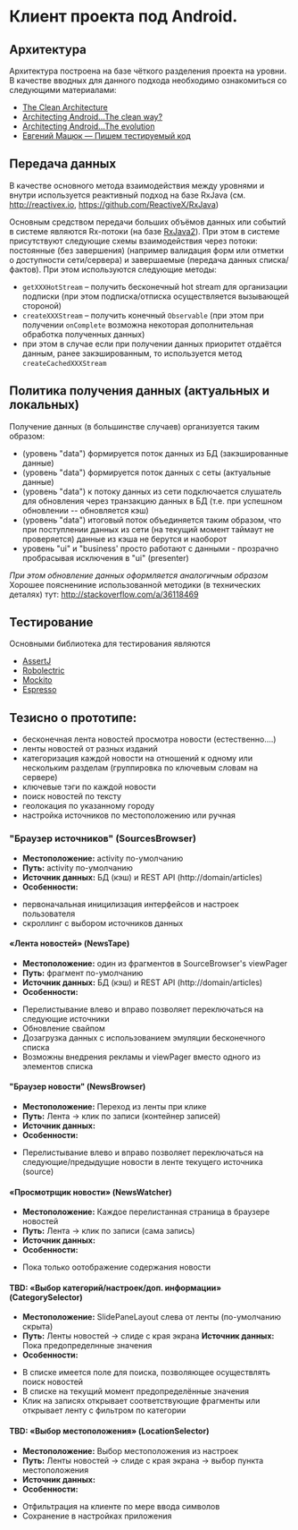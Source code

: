 # Клиент проекта под Android.

## Архитектура
Архитектура построена на базе чёткого разделения проекта на уровни. В качестве вводных для данного подхода необходимо ознакомиться со следующими материалами:
- [The Clean Architecture](https://8thlight.com/blog/uncle-bob/2012/08/13/the-clean-architecture.html)
- [Architecting Android…The clean way?](http://fernandocejas.com/2014/09/03/architecting-android-the-clean-way/)
- [Architecting Android…The evolution](http://fernandocejas.com/2015/07/18/architecting-android-the-evolution/)
- [Евгений Мацюк — Пишем тестируемый код](https://youtu.be/AlxMGxs2QnM)

## Передача данных
В качестве основного метода взаимодействия между уровнями и внутри используется реактивный подход на базе RxJava (см. http://reactivex.io, https://github.com/ReactiveX/RxJava)

Основным средством передачи больших объёмов данных или событий в системе являются Rx-потоки (на базе [RxJava2](https://github.com/ReactiveX/RxJava)).
При этом в системе присутствуют следующие схемы взаимодействия через потоки: постоянные (без завершения) (например валидация форм или отметки о доступности сети/сервера) и завершаемые (передача данных списка/фактов). При этом используются следующие методы:
- `getXXXHotStream` – получить бесконечный hot stream для организации подписки (при этом подписка/отписка осуществляется вызывающей стороной)
- `createXXXStream` – получить конечный `Observable` (при этом при получении `onComplete` возможна некоторая дополнительная обработка полученных данных)
- при этом в случае если при получении данных приоритет отдаётся данным, ранее закэшированным, то используется метод `createCachedXXXStream`

## Политика получения данных (актуальных и локальных)

Получение данных (в большинстве случаев) организуется таким образом:
- (уровень "data") формируется поток данных из БД (закэшированные данные)
- (уровень "data") формируется поток данных с сеты (актуальные данные)
- (уровень "data") к потоку данных из сети подключается слушатель для обновления через транзакцию данных в БД (т.е. при успешном обновлении -- обновляется кэш)
- (уровень "data") итоговый поток объединяется таким образом, что при поступлении данных из сети (на текущий момент таймаут не проверяется) данные из кэша не берутся и наоборот
- уровень "ui" и "business' просто работают с данными - прозрачно пробрасывая исключения в "ui" (presenter)

_При этом обновление данных оформляется аналогичным образом_
Хорошее пояснениние использованной методики (в технических деталях) тут: http://stackoverflow.com/a/36118469

## Тестирование
Основными библиотека для тестирования являются
- [AssertJ](http://joel-costigliola.github.io/assertj/)
- [Robolectric](http://robolectric.org/)
- [Mockito](http://site.mockito.org/)
- [Espresso](http://google.github.io/android-testing-support-library/docs/espresso/index.html)

## Тезисно о прототипе:
- бесконечная лента новостей
просмотра новости (естественно….)
- ленты новостей от разных изданий
- категоризация каждой новости на отношений к одному или нескольким разделам (группировка по ключевым словам на сервере)
- ключевые тэги по каждой новости
- поиск новостей по тексту
- геолокация по указанному городу
- настройка источников по местоположению или ручная

### "Браузер источников" (SourcesBrowser)
* **Местоположение:**  activity по-умолчанию
* **Путь:** activity по-умолчанию
* **Источник данных:** БД (кэш) и REST API (http://domain/articles)
* **Особенности:**
 - первоначальная иницилизация интерфейсов и настроек пользователя
 - скроллинг с выбором источников данных

#### «Лента новостей» (NewsTape)
* **Местоположение:**  один из фрагментов в SourceBrowser's viewPager
* **Путь:** фрагмент по-умолчанию
* **Источник данных:** БД (кэш) и REST API (http://domain/articles)
* **Особенности:**
 - Перелистывание влево и вправо позволяет переключаться на следующие источники
 - Обновление свайпом
 - Дозагрузка данных с использованием эмуляции бесконечного списка
 - Возможны внедрения рекламы и viewPager вместо одного из элементов списка

####  "Браузер новости" (NewsBrowser)
* **Местоположение:** Переход из ленты при клике
* **Путь:** Лента -> клик по записи (контейнер записей)
* **Источник данных:**
* **Особенности:**
 - Перелистывание влево и вправо позволяет переключаться на следующие/предыдущие новости в ленте текущего источника (source)

####  «Просмотрщик новости» (NewsWatcher)
* **Местоположение:** Каждое перелистанная страница в браузере новостей
* **Путь:** Лента -> клик по записи (сама запись)
* **Источник данных:**
* **Особенности:**
- Пока только оотображение содержания новости

####  TBD: «Выбор категорий/настроек/доп. информации» (CategorySelector)
* **Местоположение:** SlidePaneLayout слева от ленты (по-умолчанию скрыта)
* **Путь:** Ленты новостей -> слиде с края экрана
**Источник данных:** Пока предопределнные значения
* **Особенности:**
 - В списке имеется поле для поиска, позволяющее осуществлять поиск новостей
 - В списке на текущий момент предопределённые значения
 - Клик на записях открывает соответствующие фрагменты или открывает ленту с фильтром по категории

####  TBD: «Выбор местоположения» (LocationSelector)
* **Местоположение:** Выбор местоположения из настроек
* **Путь:** Ленты новостей -> слиде с края экрана -> выбор пункта местоположения
* **Источник данных:**
* **Особенности:**
 - Отфильтрация на клиенте по мере ввода символов
 - Сохранение в настройках приложения
